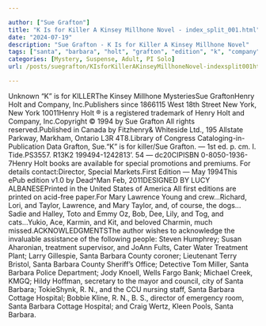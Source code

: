 ```yaml
---

author: ["Sue Grafton"]
title: "K Is for Killer A Kinsey Millhone Novel - index_split_001.html"
date: "2024-07-19"
description: "Sue Grafton - K Is for Killer A Kinsey Millhone Novel"
tags: ["santa", "barbara", "holt", "grafton", "edition", "k", "company", "new", "york", "special", "director", "mary", "lawrence", "taylor", "treatment", "county", "cottage", "hospital", "unknown", "killerthe", "kinsey", "millhone", "mysteriessue", "graftonhenry", "since"]
categories: [Mystery, Suspense, Adult, PI Solo]
url: /posts/suegrafton/KIsforKillerAKinseyMillhoneNovel-indexsplit001html

---
```



Unknown
“K” is for KILLERThe Kinsey Millhone MysteriesSue GraftonHenry Holt and Company, Inc.Publishers since 1866115 West 18th Street New York, New York 10011Henry Holt ® is a registered trademark of Henry Holt and Company, Inc.Copyright © 1994 by Sue Grafton All rights reserved.Published in Canada by Fitzhenry& Whiteside Ltd., 195 Allstate Parkway, Markham, Ontario L3R 4T8.Library of Congress Cataloging-in-Publication Data Grafton, Sue.“K” is for killer/Sue Grafton. — 1st ed. p. cm. I. Tide.PS3557. R13K2 199494-1242813’. 54 — dc20CIPISBN 0-8050-1936-7Henry Holt books are available for special promotions and premiums. For details contact:Director, Special Markets.First Edition — May 1994This  ePub edition v1.0 by Dead^Man Feb, 2011DESIGNED BY LUCY ALBANESEPrinted in the United States of America All first editions are printed on acid-free paper.For Mary Lawrence Young and crew...Richard, Lori, and Taylor, Lawrence, and Mary Taylor, and, of course, the dogs... Sadie and Halley, Toto and Emmy Oz, Bob, Dee, Lily, and Tog, and cats...Yukio, Ace, Karmin, and Kit, and beloved Charmin, much missed.ACKNOWLEDGMENTSThe author wishes to acknowledge the invaluable assistance of the following people: Steven Humphrey; Susan Aharonian, treatment supervisor, and JoAnn Fults, Cater Water Treatment Plant; Larry Gillespie, Santa Barbara County coroner; Lieutenant Terry Bristol, Santa Barbara County Sheriff’s Office; Detective Tom Miller, Santa Barbara Police Department; Jody Knoell, Wells Fargo Bank; Michael Creek, KMGQ; Hildy Hoffman, secretary to the mayor and council, city of Santa Barbara; TokieShynk, R. N., and the CCU nursing staff, Santa Barbara Cottage Hospital; Bobbie Kline, R. N., B. S., director of emergency room, Santa Barbara Cottage Hospital; and Craig Wertz, Kleen Pools, Santa Barbara.
